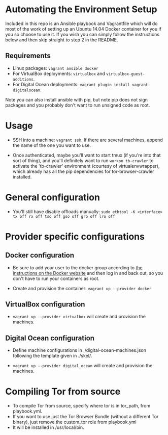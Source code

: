 Automating the Environment Setup
===============

Included in this repo is an Ansible playbook and Vagrantfile which will do most
of the work of setting up an Ubuntu 14.04 Docker container for you if you so
choose to use it. If you wish you can simply follow the instructions below and
then skip straight to step 2 in the README.

Requirements
---------------
* Linux packages: `vagrant ansible docker`
* For VirtualBox deployments: `virtualbox` and `virtualbox-guest-additions`.
* For Digital Ocean deployments: `vagrant plugin install vagrant-digitalocean`.

Note you can also install ansible with pip, but note pip does not sign packages
and you probably don't want to run unsigned code as root.

Usage
=====
* SSH into a machine: `vagrant ssh`.
If there are several machines, append the name of the one you want to use.

* Once authenticated, maybe you'll want to start tmux (if you're into that sort
of thing), and you'll definitely want to run `workon tb-crawler` to activate
the 'tb-crawler' environment (courtesy of virtualenvwrapper), which already
has all the pip dependencies for tor-browser-crawler installed.

General configuration
=======================
* You'll still have disable offloads manually:
`sudo ethtool -K <interface> tx off rx off tso off gso off gro off lro off`

Provider specific configurations
===================================

Docker configuration
----------------------

* Be sure to add your user to the docker group according to [the instructions on
the Docker website](https://docs.docker.com/engine/installation/linux/) and
then log in and back out, so you don't have to run your containers as root.

* Create and provision the container: `vagrant up --provider docker`

VirtualBox configuration
--------------------------
* `vagrant up --provider virtualbox` will create and provision the machines.

Digital Ocean configuration
------------------------------

* Define machine configurations in ./digital-ocean-machines.json
  following the template given in ./skel/.

* `vagrant up --provider digital_ocean` will create and provision the machines.

Compiling Tor from source
============================

* To compile Tor from source, specify where tor is in tor_path, from playbook.yml.
* If you want to use just the Tor Browser Bundle (without a different Tor binary), just remove the custom_tor role from playbook.yml
* It will be installed in /usr/local/bin.
